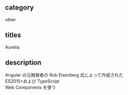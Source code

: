 ## category

other

## titles

Aurelia

## description

Angular の元開発者の Rob Eisenberg 氏によって作成された  
ES2015+および TypeScript  
Web Components を使う
